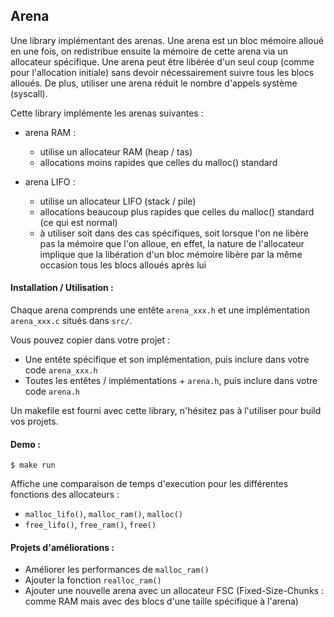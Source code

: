 ## Arena

Une library implémentant des arenas.
Une arena est un bloc mémoire alloué en une fois, on redistribue ensuite la mémoire de cette arena via un allocateur spécifique.
Une arena peut être libérée d'un seul coup (comme pour l'allocation initiale) sans devoir nécessairement suivre tous les blocs alloués.
De plus, utiliser une arena réduit le nombre d'appels système (syscall).

Cette library implémente les arenas suivantes :

 - arena RAM :
     - utilise un allocateur RAM (heap / tas)
     - allocations moins rapides que celles du malloc() standard

 - arena LIFO :
     - utilise un allocateur LIFO (stack / pile)
     - allocations beaucoup plus rapides que celles du malloc() standard (ce qui est normal)
     - à utiliser soit dans des cas spécifiques, soit lorsque l'on ne libère pas la mémoire que l'on alloue,
     en effet, la nature de l'allocateur implique que la libération d'un bloc mémoire libère par la même
     occasion tous les blocs alloués après lui

#### Installation / Utilisation :

Chaque arena comprends une entête `arena_xxx.h` et une implémentation `arena_xxx.c` situés dans `src/`.

Vous pouvez copier dans votre projet : 
 - Une entête spécifique et son implémentation, puis inclure dans votre code `arena_xxx.h`
 - Toutes les entêtes / implémentations + `arena.h`, puis inclure dans votre code `arena.h`

Un makefile est fourni avec cette library, n'hésitez pas à l'utiliser pour build vos projets.

#### Demo :

    $ make run
Affiche une comparaison de temps d'execution pour les différentes fonctions des allocateurs :
 - `malloc_lifo()`, `malloc_ram()`, `malloc()`
 - `free_lifo()`, `free_ram()`, `free()`

#### Projets d'améliorations :

 - Améliorer les performances de `malloc_ram()`
 - Ajouter la fonction `realloc_ram()`
 - Ajouter une nouvelle arena avec un allocateur FSC (Fixed-Size-Chunks : comme RAM mais avec des blocs d'une taille spécifique à l'arena)